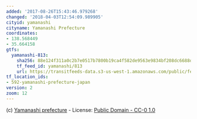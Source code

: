 ```yaml
---
added: '2017-08-26T15:43:46.979268'
changed: '2018-04-03T12:54:09.989905'
cityid: yamanashi
cityname: Yamanashi Prefecture
coordinates:
- 138.568449
- 35.664158
gtfs:
  yamanashi-813:
    sha256: 88e124f311a0c2b7e0517b7800b19ca4f582de9563e9834bf208dc6688d6d574
    tf_feed_id: yamanashi/813
    url: https://transitfeeds-data.s3-us-west-1.amazonaws.com/public/feeds/yamanashi/813/20180330/gtfs.zip
tf_location_ids:
- 592-yamanashi-prefecture-japan
version: 2
zoom: 12
---
```


(c) [Yamanashi prefecture](http://opendata.busmaps.jp/) - License: [Public Domain - CC-0 1.0](http://creativecommons.org/publicdomain/zero/1.0/)
